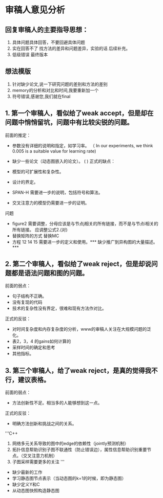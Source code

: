 
# 审稿人意见分析

## 回复审稿人的主要指导思想：

1. 具体问题具体回答，不要回避具体问题
2. 实在回答不了 找方法的差异和问题差异，实验的话 后续补充。
3. 低级错误 最终版本


## 想法模版
1. 针对缺少论文,说一下研究问题的差别和方法的差别 
2. memory的分析和对比和时间,我要重新加一个 
3. 符号错误,感谢您,我们就在final 



## 1. 第一个审稿人，看似给了weak accept，但是却在问题中悄悄留坑，问题中有比较尖锐的问题。
前面的推定：
- 参数没有详细的说明和指定，如学习率。 
（ In our experiments, we think 0.005 is a suitable value for learning rate)

- 缺少一些论文（动态图嵌入的论文）。 
( )
正式的缺点：
- 模型的可扩展性和复杂性。 
- 设计的界定。
- SPAN-H 需要进一步的说明，包括符号和算法。
- 交叉注意力的模型仍需要进一步的证明。

问题
- figure2 需要调整，分母应该是与节点j相关的所有链接，而不是与节点i相关的所有链接。 应调整公式2.(对)
- 替换矩阵的方式 替换MC
- 方程 12 14 15 需要进一步的定义和使用。*** 缺少推广到异构图的大量描述。 *** 
  

## 2. 第二个审稿人，看似给了weak reject，但是却说问题都是语法问题和图的问题。 
前面的弱点：
- 句子结构不正确。 
- 没有复现的代码
- 技术的复杂性没有界定，很难和现有方法作对比。
   
正式的反驳：
- 对时间复杂度和内存复杂度的分析，www的审稿人关注在大规模问题的泛化。 
- 表2，3，4 的gains如何计算的
- 采样时间的确定和思考
- 其他指标。 


## 3. 第三个审稿人，给了weak reject，是真的觉得我不行，建议表格。 
前面的弱点：
- 方法创新性不足。相当多的人能够想到这一点。 

正式的反驳：
- 明确方法创新和挑战之间的关系。

'''C++
1. 网络多元关系导致的图中的edge的依赖性（jointly预测机制） 
2. 拓扑信息帮助识别子图不联通性（防止错误边），属性信息帮助识别重要节点。（交叉注意力机制） 
3. 子图采样需要更多的关注
'''


- 缺少最新的工作
- 学习静态图节点表示（当动态图的k=1的时候，即为静态图） 
- 缺少定义Y和C
- 从动态图快照构造静态图

